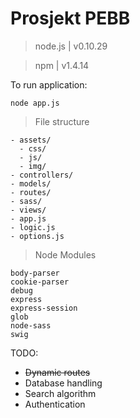 Prosjekt PEBB
=========

> node.js | v0.10.29

> npm | v1.4.14

To run application:
```
node app.js
```

> File structure
```
- assets/
  - css/
  - js/
  - img/
- controllers/
- models/
- routes/
- sass/
- views/
- app.js
- logic.js
- options.js
```

> Node Modules
```
body-parser
cookie-parser
debug
express
express-session
glob
node-sass
swig
```

TODO:
- ~~Dynamic routes~~
- Database handling
- Search algorithm
- Authentication
